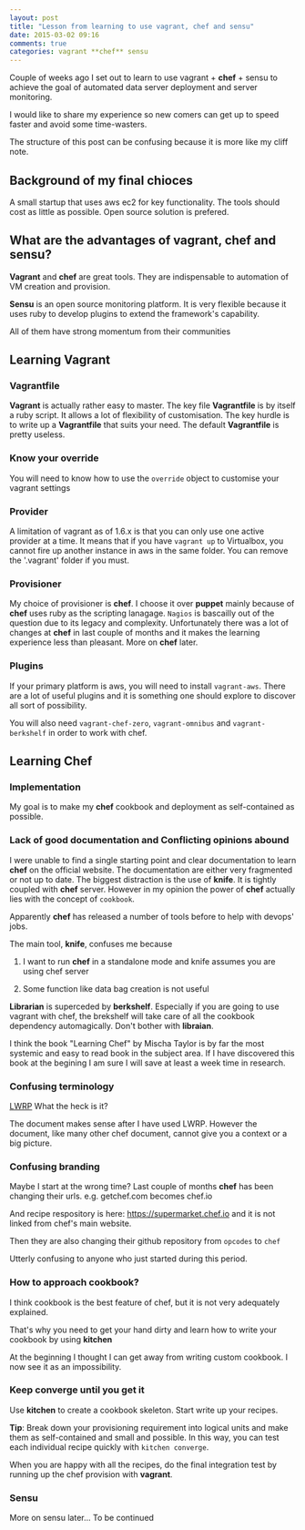 ```yaml
---
layout: post
title: "Lesson from learning to use vagrant, chef and sensu"
date: 2015-03-02 09:16
comments: true
categories: vagrant **chef** sensu
---
```


Couple of weeks ago I set out to learn to use vagrant + **chef** + sensu to achieve the goal of automated data server deployment and server monitoring.

I would like to share my experience so new comers can get up to speed faster and avoid some time-wasters. 

The structure of this post can be confusing because it is more like my cliff note.

## Background of my final chioces

A small startup that uses aws ec2 for key functionality. The tools should cost as little as possible. Open source solution is prefered.

## What are the advantages of vagrant, chef and sensu?

**Vagrant** and **chef** are great tools. They are indispensable to automation of VM creation and provision.

**Sensu** is an open source monitoring platform. It is very flexible because it uses ruby to develop plugins to extend the framework's capability.

All of them have strong momentum from their communities

## Learning Vagrant

### Vagrantfile

**Vagrant** is actually rather easy to master. The key file **Vagrantfile** is by itself a ruby script. It allows a lot of flexibility of customisation. The key hurdle is to write up a **Vagrantfile** that suits your need. The default **Vagrantfile** is pretty useless.

### Know your override

You will need to know how to use the `override` object to customise your vagrant settings

### Provider

A limitation of vagrant as of 1.6.x is that you can only use one active provider at a time. It means that if you have `vagrant up` to Virtualbox, you cannot fire up another instance in aws in the same folder. You can remove the '.vagrant' folder if you must.

### Provisioner

My choice of provisioner is **chef**. I choose it over **puppet** mainly because of **chef** uses ruby as the scripting lanagage. `Nagios` is bascailly out of the question due to its legacy and complexity. Unfortunately there was a lot of changes at **chef** in last couple of months and it makes the learning experience less than pleasant. More on **chef** later.

### Plugins

If your primary platform is aws, you will need to install `vagrant-aws`. There are a lot of useful plugins and it is something one should explore to discover all sort of possibility.

You will also need `vagrant-chef-zero`, `vagrant-omnibus` and `vagrant-berkshelf` in order to work with chef.

## Learning Chef

### Implementation

My goal is to make my **chef** cookbook and deployment as self-contained as possible.

### Lack of good documentation and Conflicting opinions abound

I were unable to find a single starting point and clear documentation to learn **chef** on the official website. The documentation are either very fragmented or not up to date. The biggest distraction is the use of **knife**. It is tightly coupled with **chef** server. However in my opinion the power of **chef** actually lies with the concept of `cookbook`. 

Apparently **chef** has released a number of tools before to help with devops' jobs. 

The main tool, **knife**, confuses me because 

1. I want to run **chef** in a standalone mode and knife assumes you are using chef server

2. Some function like data bag creation is not useful

**Librarian** is superceded by **berkshelf**. Especially if you are going to use vagrant with chef, the brekshelf will take care of all the cookbook dependency automagically. Don't bother with **libraian**.  

I think the book "Learning Chef" by Mischa Taylor is by far the most systemic and easy to read book in the subject area. If I have discovered this book at the begining I am sure I will save at least a week time in research.

### Confusing terminology

[LWRP](https://docs.chef.io/lwrp.html) What the heck is it? 

The document makes sense after I have used LWRP. However the document, like many other chef document, cannot give you a context or a big picture.

### Confusing branding

Maybe I start at the wrong time? Last couple of months **chef** has been changing their urls. e.g. getchef.com becomes chef.io

And recipe respository is here: https://supermarket.chef.io  and it is not linked from chef's main website.

Then they are also changing their github repository from `opcodes` to `chef` 

Utterly confusing to anyone who just started during this period.

### How to approach cookbook?

I think cookbook is the best feature of chef, but it is not very adequately explained.

That's why you need to get your hand dirty and learn how to write your cookbook by using **kitchen**

At the beginning I thought I can get away from writing custom cookbook. I now see it as an impossibility.

### Keep converge until you get it

Use **kitchen** to create a cookbook skeleton. Start write up your recipes.

**Tip**: Break down your provisioning requirement into logical units and make them as self-contained and small and possible. In this way, you can test each individual recipe quickly with `kitchen converge`.

When you are happy with all the recipes, do the final integration test by running up the chef provision with **vagrant**.

### Sensu

More on sensu later... To be continued






 

